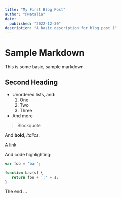 ```yaml
---
title: "My First Blog Post"
author: "@Natalia"
date: 
  published: "2022-12-30"
description: "A basic description for blog post 1"
---
```


# Sample Markdown

This is some basic, sample markdown.

## Second Heading

- Unordered lists, and:
  1. One
  2. Two
  3. Three
- And more

> Blockquote

And **bold**, _italics_.

[A link](https://markdowntohtml.com)

And code highlighting:

```js
var foo = 'bar';

function baz(s) {
   return foo + ':' + s;
}
```

The end ...


